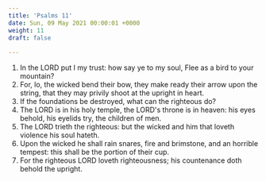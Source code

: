 ```yaml
---
title: 'Psalms 11'
date: Sun, 09 May 2021 00:00:01 +0000
weight: 11
draft: false
  
---
```


1. In the LORD put I my trust: how say ye to my soul, Flee as a bird to your mountain?
2. For, lo, the wicked bend their bow, they make ready their arrow upon the string, that they may privily shoot at the upright in heart.
3. If the foundations be destroyed, what can the righteous do?
4. The LORD is in his holy temple, the LORD's throne is in heaven: his eyes behold, his eyelids try, the children of men.
5. The LORD trieth the righteous: but the wicked and him that loveth violence his soul hateth.
6. Upon the wicked he shall rain snares, fire and brimstone, and an horrible tempest: this shall be the portion of their cup.
7. For the righteous LORD loveth righteousness; his countenance doth behold the upright.
